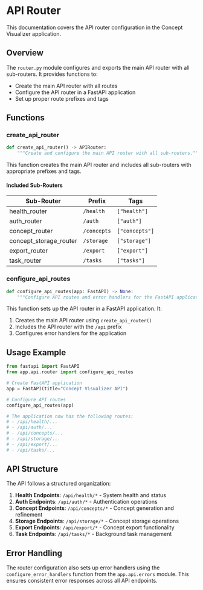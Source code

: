 # API Router

This documentation covers the API router configuration in the Concept Visualizer application.

## Overview

The `router.py` module configures and exports the main API router with all sub-routers. It provides functions to:

- Create the main API router with all routes
- Configure the API router in a FastAPI application
- Set up proper route prefixes and tags

## Functions

### create_api_router

```python
def create_api_router() -> APIRouter:
    """Create and configure the main API router with all sub-routers."""
```

This function creates the main API router and includes all sub-routers with appropriate prefixes and tags.

#### Included Sub-Routers

| Sub-Router             | Prefix      | Tags           |
| ---------------------- | ----------- | -------------- |
| health_router          | `/health`   | `["health"]`   |
| auth_router            | `/auth`     | `["auth"]`     |
| concept_router         | `/concepts` | `["concepts"]` |
| concept_storage_router | `/storage`  | `["storage"]`  |
| export_router          | `/export`   | `["export"]`   |
| task_router            | `/tasks`    | `["tasks"]`    |

### configure_api_routes

```python
def configure_api_routes(app: FastAPI) -> None:
    """Configure API routes and error handlers for the FastAPI application."""
```

This function sets up the API router in a FastAPI application. It:

1. Creates the main API router using `create_api_router()`
2. Includes the API router with the `/api` prefix
3. Configures error handlers for the application

## Usage Example

```python
from fastapi import FastAPI
from app.api.router import configure_api_routes

# Create FastAPI application
app = FastAPI(title="Concept Visualizer API")

# Configure API routes
configure_api_routes(app)

# The application now has the following routes:
# - /api/health/...
# - /api/auth/...
# - /api/concepts/...
# - /api/storage/...
# - /api/export/...
# - /api/tasks/...
```

## API Structure

The API follows a structured organization:

1. **Health Endpoints**: `/api/health/*` - System health and status
2. **Auth Endpoints**: `/api/auth/*` - Authentication operations
3. **Concept Endpoints**: `/api/concepts/*` - Concept generation and refinement
4. **Storage Endpoints**: `/api/storage/*` - Concept storage operations
5. **Export Endpoints**: `/api/export/*` - Concept export functionality
6. **Task Endpoints**: `/api/tasks/*` - Background task management

## Error Handling

The router configuration also sets up error handlers using the `configure_error_handlers` function from the `app.api.errors` module. This ensures consistent error responses across all API endpoints.
